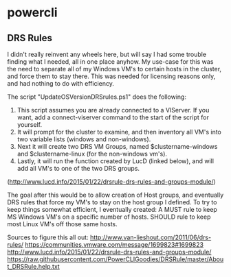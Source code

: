 # powercli

## DRS Rules

I didn't really reinvent any wheels here, but will say I had some trouble finding what I needed, all in one place anyhow. My use-case for this was the need to separate all of my Windows VM's to certain hosts in the cluster, and force them to stay there. This was needed for licensing reasons only, and had nothing to do with efficiency.

The script "UpdateOSVersionDRSrules.ps1" does the following:

1. This script assumes you are already connected to a VIServer. If you want, add a connect-viserver command to the start of the script for yourself.
2. It will prompt for the cluster to examine, and then inventory all VM's into two variable lists (windows and non-windows).
3. Next it will create two DRS VM Groups, named $clustername-windows and $clustername-linux (for the non-windows vm's).
4. Lastly, it will run the function created by LucD (linked below), and will add all VM's to one of the two DRS groups.

(http://www.lucd.info/2015/01/22/drsrule-drs-rules-and-groups-module/)

The goal after this would be to allow creation of Host groups, and eventually DRS rules that force my VM's to stay on the host group I defined. To try to keep things somewhat efficient, I eventually created:
A MUST rule to keep MS Windows VM's on a specific number of hosts.
SHOULD rule to keep most Linux VM's off those same hosts.

Sources to figure this all out:
http://www.van-lieshout.com/2011/06/drs-rules/
https://communities.vmware.com/message/1699823#1699823
http://www.lucd.info/2015/01/22/drsrule-drs-rules-and-groups-module/
https://raw.githubusercontent.com/PowerCLIGoodies/DRSRule/master/About_DRSRule.help.txt
